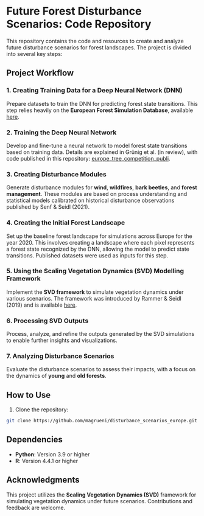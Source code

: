 # Future Forest Disturbance Scenarios: Code Repository

This repository contains the code and resources to create and analyze future disturbance scenarios for forest landscapes. The project is divided into several key steps:

## Project Workflow

### 1. Creating Training Data for a Deep Neural Network (DNN)
Prepare datasets to train the DNN for predicting forest state transitions. This step relies heavily on the **European Forest Simulation Database**, available [here](https://zenodo.org/records/10730807).

### 2. Training the Deep Neural Network
Develop and fine-tune a neural network to model forest state transitions based on training data. Details are explained in Grünig et al. (in review), with code published in this repository: [europe_tree_competition_publi](https://github.com/magrueni/europe_tree_competition_publi).

### 3. Creating Disturbance Modules
Generate disturbance modules for **wind**, **wildfires**, **bark beetles**, and **forest management**. These modules are based on process understanding and statistical models calibrated on historical disturbance observations published by Senf & Seidl (2021).

### 4. Creating the Initial Forest Landscape
Set up the baseline forest landscape for simulations across Europe for the year 2020. This involves creating a landscape where each pixel represents a forest state recognized by the DNN, allowing the model to predict state transitions. Published datasets were used as inputs for this step.

### 5. Using the Scaling Vegetation Dynamics (SVD) Modelling Framework
Implement the **SVD framework** to simulate vegetation dynamics under various scenarios. The framework was introduced by Rammer & Seidl (2019) and is available [here](https://svdmodel.github.io/SVD/#/?id=svd-documentation).

### 6. Processing SVD Outputs
Process, analyze, and refine the outputs generated by the SVD simulations to enable further insights and visualizations.

### 7. Analyzing Disturbance Scenarios
Evaluate the disturbance scenarios to assess their impacts, with a focus on the dynamics of **young** and **old forests**.

## How to Use

1. Clone the repository:
```bash
git clone https://github.com/magrueni/disturbance_scenarios_europe.git
```

## Dependencies

- **Python**: Version 3.9 or higher  
- **R**: Version 4.4.1 or higher  


## Acknowledgments

This project utilizes the **Scaling Vegetation Dynamics (SVD)** framework for simulating vegetation dynamics under future scenarios. Contributions and feedback are welcome.
